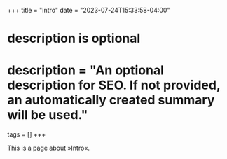 +++
title = "Intro"
date = "2023-07-24T15:33:58-04:00"

#
# description is optional
#
# description = "An optional description for SEO. If not provided, an automatically created summary will be used."

tags = []
+++

This is a page about »Intro«.
